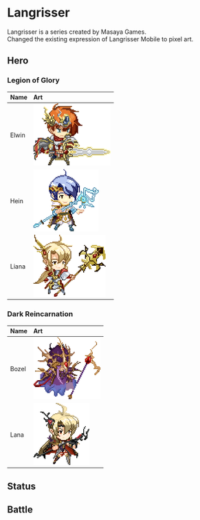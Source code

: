 # Langrisser
Langrisser is a series created by Masaya Games.  
Changed the existing expression of Langrisser Mobile to pixel art.  

## Hero

### Legion of Glory
|Name|Art|
|:---|:---|
|Elwin|![Elwin](images/elwin.png)|
|Hein|![Hein](images/hein.png)|
|Liana|![Liana](images/liana.png)|

### Dark Reincarnation
|Name|Art|
|:---|:---|
|Bozel|![Bozel](images/bozel.png)|
|Lana|![Lana](images/lana.png)|

## Status

## Battle
